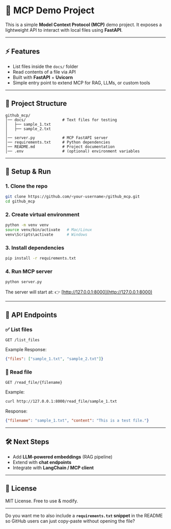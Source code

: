 
# 📂 MCP Demo Project

This is a simple **Model Context Protocol (MCP)** demo project.
It exposes a lightweight API to interact with local files using **FastAPI**.

---

## ⚡ Features

* List files inside the `docs/` folder
* Read contents of a file via API
* Built with **FastAPI** + **Uvicorn**
* Simple entry point to extend MCP for RAG, LLMs, or custom tools

---

## 📂 Project Structure

```
github_mcp/
│── docs/                # Text files for testing
│   ├── sample_1.txt
│   ├── sample_2.txt
│
│── server.py            # MCP FastAPI server
│── requirements.txt     # Python dependencies
│── README.md            # Project documentation
│── .env                 # (optional) environment variables
```

---

## 🚀 Setup & Run

### 1. Clone the repo

```bash
git clone https://github.com/<your-username>/github_mcp.git
cd github_mcp
```

### 2. Create virtual environment

```bash
python -m venv venv
source venv/bin/activate   # Mac/Linux
venv\Scripts\activate      # Windows
```

### 3. Install dependencies

```bash
pip install -r requirements.txt
```

### 4. Run MCP server

```bash
python server.py
```

The server will start at:
👉 [http://127.0.0.1:8000](http://127.0.0.1:8000)

---

## 📡 API Endpoints

### ✅ List files

```
GET /list_files
```

Example Response:

```json
{"files": ["sample_1.txt", "sample_2.txt"]}
```

### 📖 Read file

```
GET /read_file/{filename}
```

Example:

```bash
curl http://127.0.0.1:8000/read_file/sample_1.txt
```

Response:

```json
{"filename": "sample_1.txt", "content": "This is a test file."}
```

---

## 🛠️ Next Steps

* Add **LLM-powered embeddings** (RAG pipeline)
* Extend with **chat endpoints**
* Integrate with **LangChain / MCP client**

---

## 📜 License

MIT License. Free to use & modify.

---

Do you want me to also include a **`requirements.txt` snippet** in the README so GitHub users can just copy-paste without opening the file?
